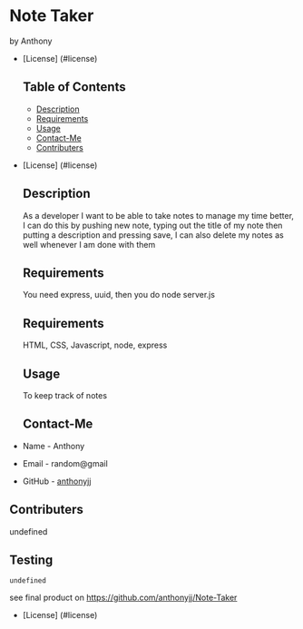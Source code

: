 # Note Taker
  by Anthony
  
* [License] (#license)

  ## Table of Contents
  * [Description](#description)
  * [Requirements](#requirements)
  * [Usage](#Usage)
  * [Contact-Me](#Contact-Me)
  * [Contributers](#contributers)
  
* [License] (#license)

  ## Description
  As a developer I want to be able to take notes to manage my time better, I can do this by pushing new note, typing out the title of my note then putting a description and pressing save, I can also delete my notes as well whenever I am done with them
  ## Requirements
  You need express, uuid, then you do node server.js
  ## Requirements
  HTML, CSS, Javascript, node, express
  ## Usage
  To keep track of notes
  ## Contact-Me
 * Name - Anthony
 * Email - random@gmail
 * GitHub - [anthonyjj](https://github.com/anthonyjj/)
 ## Contributers
 undefined
 ## Testing
 ```
 undefined
 ```
see final product on https://github.com/anthonyjj/Note-Taker
 
* [License] (#license)

